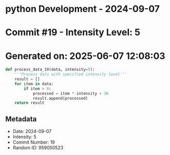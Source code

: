 ﻿# python Development - 2024-09-07
# Commit #19 - Intensity Level: 5
# Generated on: 2025-06-07 12:08:03
```python
def process_data_19(data, intensity=5):
    '''Process data with specified intensity level'''
    result = []
    for item in data:
        if item > 0:
            processed = item * intensity + 36
            result.append(processed)
    return result
```
## Metadata
- Date: 2024-09-07
- Intensity: 5
- Commit Number: 19
- Random ID: 959050523
